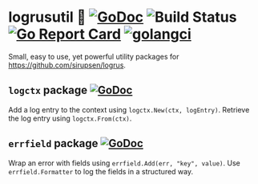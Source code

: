# logrusutil :hammer: [![GoDoc](https://godoc.org/github.com/pellared/logrusutil?status.svg)](https://godoc.org/github.com/pellared/logrusutil) ![Build Status](https://github.com/pellared/logrusutil/workflows/build/badge.svg) [![Go Report Card](https://goreportcard.com/badge/github.com/pellared/logrusutil)](https://goreportcard.com/report/github.com/pellared/logrusutil) [![golangci](https://golangci.com/badges/github.com/pellared/logrusutil.svg)](https://golangci.com/r/github.com/pellared/logrusutil)

Small, easy to use, yet powerful utility packages for <https://github.com/sirupsen/logrus>.

## `logctx` package [![GoDoc](https://godoc.org/github.com/pellared/logrusutil/logctx?status.svg)](https://godoc.org/github.com/pellared/logrusutil/logctx)

Add a log entry to the context using `logctx.New(ctx, logEntry)`. Retrieve the log entry using `logctx.From(ctx)`.

## `errfield` package [![GoDoc](https://godoc.org/github.com/pellared/logrusutil/errfield?status.svg)](https://godoc.org/github.com/pellared/logrusutil/errfield)

Wrap an error with fields using `errfield.Add(err, "key", value)`. Use `errfield.Formatter` to log the fields in a structured way.
